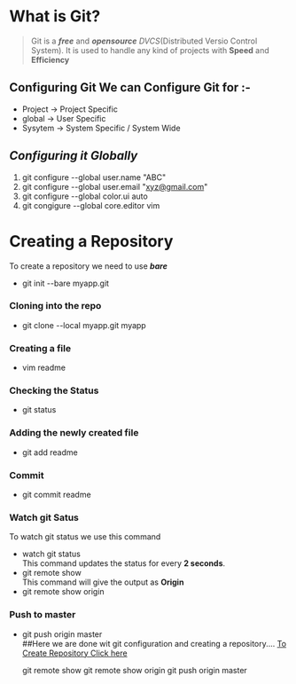 # What is Git? 
> Git is a **_free_** and _**opensource**_ _DVCS_(Distributed Versio Control System). 
> It is used to handle any kind of projects with **Speed** and **Efficiency**  
## Configuring Git  We can Configure Git for :-  
* Project -> Project Specific 
* global  -> User Specific 
* Sysytem -> System Specific / System Wide  
## _Configuring it Globally_  
1. git configure --global user.name "ABC" 
2. git configure --global user.email "xyz@gmail.com" 
3. git configure --global color.ui auto 
4. git congigure --global core.editor vim  
# Creating a Repository  
To create a repository we need to use **_bare_**  
* git init --bare myapp.git  
### Cloning into the repo  
* git clone --local myapp.git myapp  
### Creating a file  
* vim readme  
### Checking the Status  
* git status  
### Adding the newly created file  
* git add readme  
### Commit  
* git commit readme  
### Watch git Satus  
To watch git status we use this command  
* watch git status  
This command updates the status for every **2 seconds**.  
* git remote show  
This command will give the output as **Origin**  
* git remote show origin  
### Push to master  
* git push origin master  
##Here we are done wit git configuration and creating a repository....  [To Create Repository Click here](https://github.com)

	git remote show 
	git remote show origin 
	git push origin master
